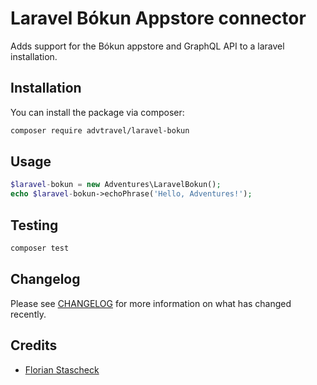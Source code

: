 # Laravel Bókun Appstore connector

Adds support for the Bókun appstore and GraphQL API to a laravel installation.

## Installation

You can install the package via composer:

```bash
composer require advtravel/laravel-bokun
```

## Usage

```php
$laravel-bokun = new Adventures\LaravelBokun();
echo $laravel-bokun->echoPhrase('Hello, Adventures!');
```

## Testing

```bash
composer test
```

## Changelog

Please see [CHANGELOG](CHANGELOG.md) for more information on what has changed recently.

## Credits

- [Florian Stascheck](https://github.com/levu42)
